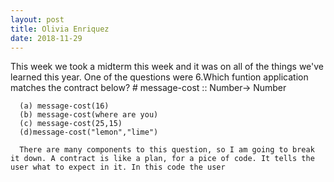 ```yaml
---
layout: post
title: Olivia Enriquez
date: 2018-11-29
---
```

 This week we took a midterm this week and it was on all of the things we've learned this year. One of the questions were
      6.Which funtion application matches the contract below?
                       \# message-cost :: Number-> Number
                      
      (a) message-cost(16)
      (b) message-cost(where are you)
      (c) message-cost(25,15)
      (d)message-cost("lemon","lime")
      
      There are many components to this question, so I am going to break it down. A contract is like a plan, for a pice of code. It tells the user what to expect in it. In this code the user
